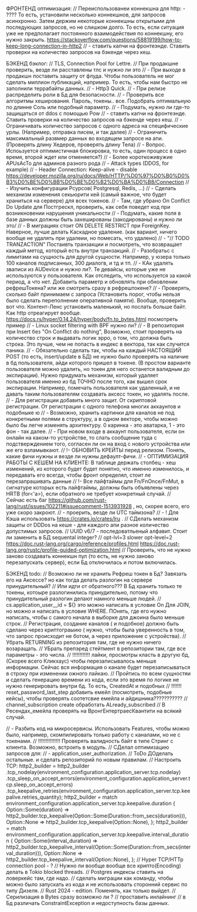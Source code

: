 ФРОНТЕНД оптимизация:
// Переиспользованеи коннекшна для http: - ????
То есть, установили несколько коннекшнов, для запросов асинхронно. Затем держим некоторые коннекшны открытыми для последующих запросов, но не слишком долго. То есть, если ситуация уже не предполагает постоянного взаимодействия по коннекшну, его нужно закрыть.
https://stackoverflow.com/questions/58819199/how-to-keep-long-connection-in-http2
// - ставить капчи на фронтеэнде. Ставить проверки на количество запросов на бэкенде через кеш.

БЭКЕНД бэклог:
// TLS, Connection Pool for Lettre.
// При продакшне проверить, везде ли расставлены тлс и нужно ли это
// - При выходе в продакшн поставить защиту от флуда. Чтобы пользователь не мог сделать миллион публикаций, например. То есть, чтобы нам быстро не заполнили террабайты данных.
// - Http3 Quick.
// - При релизе распределить роли в Бд для безопасности.
// - Проверить все алгоритмы хеширования. Пароль, токены.. все. Подобрать оптимальную по длинне Соль или подобный параметр.
// - Подумать, нужно ли где-то защищаться от ddos c помощью Pow
// - ставить капчи на фронтеэнде. Ставить проверки на количество запросов на бэкенде через кеш.
// - Ограничивать количество запросов с одного адреса на специфические урлы. (Например, отправка писем, и так далее)
// - Ограничить максимальный развмер данных во входящем запросе на апи. (Проверять длину Хедеров, проверять длину Тела)
// - Вопрос. Испоьзуется оптимистичная блокировка, то есть, один процесс в одно время, второй ждет или отменяется?)
// - Более короткоживужие APUsAcTo для админов разного рода
// - Attack types (DDOS, for example)
// - Header Connection: Keep-alive - disable https://developer.mozilla.org/ru/docs/Web/HTTP/%D0%97%D0%B0%D0%B3%D0%BE%D0%BB%D0%BE%D0%B2%D0%BA%D0%B8/Connection
// - Изучить конфигурации Рсурсов( Postgresql, Redis, ...)
// - Сделать механизм изменения секьюрити кей (самый важное, что будет храниться на сервере) для всех токенов.
// - Там, где убрано On Conflict Do Update для Постгрескл, проверить, как себя поведет код при возникновении нарушения уникальности
// - Подумать, какие поля в базе данных должны быть захешированы (закодированы) и нужно ли это/
// - В миграциях стоит ON DELETE RESTRICT при ForeignKey. Наверное, лучше делать Каскадное удаление. (как вариант, ничего вообще не удалять при удалеии, но помесать, что удалено)
// - "// TODO  TRANZACTION" Постаивть транзакции и посмотреть, что возвращает каждый метод, который есть внутри транзакций.
// - Разобратьс с лимитами на сущность для другой сущности. Например, у юзера только 100 каналов подписанных, 300 диалогв, и тд и тп.
// - КАк удалять зваписи из AUDevice и нужно ли?. Те девайсы, которые уже не используются у пользователя. Как отследить, что используется за какой период, а что нет. Добавить параметр и обновлять при обновлении рефрешТокена? или же смотреть сразу в рефрештокене?
// - Проверять, сколько байт принимаем с запроса (Установить порог, чтобы нельзя было сделать переполнение оперативной памяти). Вообще, проверить вот что. Контент-Ленс установить маленький, но послать больше байт. Как http отреагирует вообще. https://docs.rs/hyper/0.14.24/hyper/body/fn.to_bytes.html посмотреть пример
// - Linux socket filtering with BPF нужно ли?
// - В репозитория при Insert без "On Conflict do nothing", Возможно, стоит проверять на количество строк и выдавать логик эрро, о том, что должна быть строка. Это лучше, чем не попасть в индекс в вектора, так как случится паника.
// - Обязательно сделать так, чтобы на каждый НАСТОЯЩИЙ POST (то есть, insert/update в БД) не нужно было проверять на наличие в бд пользователя, айди которого пришел в токене. (В простом варианте пользователя можно удалить, но токен для него останется валидным до экспирации). Нужно придумать механизм, который удаляет пользователя именно из бд ТОЧНО после того, как вышел срок экспирации. Например, помечать пользователя как удаленный, и не давать таким пользователям создавать аксесс токен, но удалять после.
// - Для регистрации добавить много защит. От скриптовой регистрации. От регистрации с одного телефона многих аккаунтов и подобныке ю
// - Возможно, хранить картинки для каналов не под конкретными полями в структуру, а в одном векторе, чтобы можно было бы легче изменять архитектуру. 0 каринка - это аватарка, 1 - это фон - так далее.
// - При новом входе в аккаунт пользователя, если он онлайн на каком-то устройстве, то слать сообщение туда с подстверждением того, согласен ли он на вход с нового устройства или же его взламывкают.
// !- ОБНОВИТЬ КРЕЙТЫ перед релизом. Понять, какие фичи нужны и везде ли нужны дефаулт-фичи.
// - ОПТИМИЗАЦИЯ РАБОТЫ С КЕШЕМ НА КЛИЕНТЕ: В таблице держать столбец - хеш изменений, из которого будет будет понятно, что именно изменилось, и передавать его всегда, чтобы фронт определял, стоит ле перезапрашивать данные
// !- Все лайфтаймы для Fn/FnOnce/FnMut, в сигнатуре которых есть лайфтаймы, должны быть объявлены через HRTB (for<'a>), если обратного не требует конкретный случай.
// Сейчас есть баг https://github.com/rust-lang/rust/issues/102211#issuecomment-1513931928 , но, скорее всего, его уже скоро закроют.
// - проерить, везде ли UTC таймзона?
// - ! Для Кэша использовать https://crates.io/crates/lru .
// СДелать механизм защиты от DDDos на кеше - для каждого апи разное количество допустимых запросов.
// UUID v6/7 - последоватльеный алфавит. Стоит ли заменить в БД sequental integer?
// opt-lvl=3 slower opt-level=2 https://doc.rust-lang.org/cargo/reference/profiles.html https://doc.rust-lang.org/rustc/profile-guided-optimization.html
// Проверить, что не нужно заново создавать коннекшн пул (то есть, не нужно заново перезапускать сервер), если Бд отключилась и потом включилась.

БЭКЕНД todo:
// Возможно ли не хранить Рефреш токен в Бд? Завязать его на Аксессе?  но как тогда делать разлогин на сервере принудительный?
// Или идти от обратного??? В Бд хранить только те токены, котоыре разлогинились принудительно, потому что принудительный разлогин делают намного меньше людей.
// cs.application_user__id = ${}   это можно написать в условие On Для JOIN, но можно и написать в условие WHERE. ПОнять, где его нужно написать, чтобы с самого начала в выборке для джоина было меньше строк.
// Регистрация, создание каналов ( и подобное) должно быть сделано через криптограыию ( нужно, чтобы была уверенность  в том, что запрос происходит не ботом, а через приложение с устройства).
// Убрать RETURNING из репозитория там, где не нужно ничего возаращать.
// УБрать препэред стейтмент в репозитории там, где все параметры - это числа.
// !!!!!!!!!!!! лайки, просмотры класть в другую бд, (Скорее всего Кликхаус) чтобы перезаписывалось меньше информации. Сейчас вся информация о канале будет перезаписываться в строку при изменении ожного лайкаю.
// Пройтись по всем сущностяи и сделать генерацию времени из кода, если это время по логике не нужно генерировать внутри бд. То есть, CreatedAt и подобных
// !!!!!!! reset_password_last_step добавить емейл (посмотреть, подобные кейсы), чтобы проверять соотетсвие емейла и айдишника???????????
// channel_subscription create обработать ALready_subscribed
// В Ресендах_емейла проверять на ВронгЕнтертраесКвантити на всякий случай.

// - Разбить код на микросервисы. Использовать Features, чтобы можно было, например, скомпилировать только работу с каналами, но не с токенами.
// !!!!!!!!!!!!!!! Проверять валидность байт в типе Стринг с клиента. Возможно, встроить в модуль.
// СДелал оптимизацию запросов для:
// - application_user_authorization. // ToDo ДОделать остальные. и сделать репозиторий по новым правилам.
// Настроить TCP:
     http2_builder = http2_builder
         .tcp_nodelay(environment_configuration.application_server.tcp.nodelay)
         .tcp_sleep_on_accept_errors(environment_configuration.application_server.tcp.sleep_on_accept_errors)
         .tcp_keepalive_retries(environment_configuration.application_server.tcp.keepalive.retries_quantity);
     http2_builder = match environment_configuration.application_server.tcp.keepalive.duration {
         Option::Some(duration) => http2_builder.tcp_keepalive(Option::Some(Duration::from_secs(duration))),
         Option::None => http2_builder.tcp_keepalive(Option::None),
     };
     http2_builder = match environment_configuration.application_server.tcp.keepalive.interval_duration {
         Option::Some(interval_duration) => http2_builder.tcp_keepalive_interval(Option::Some(Duration::from_secs(interval_duration))),
         Option::None => http2_builder.tcp_keepalive_interval(Option::None),
     };
// Hyper TCP/HTTp connection pool - ?
// Нужно ли вообще вообще все крипто(Encoding) делать в Tokio blocked threads.
// Postgres индексы ставить на ловеркейс там, где надо.
// сделать миграции как команду, чтобы можно было запускать из кода и не использовать сторонний сервис по типу Дизеля.
// Rust 2024 - edition. Поменять, как только выйдет.
// Серилизация в Bytes сразу возможно ли ?
// проставить инлайнинг
// в Бд различать ConstraintException и недоступность базы данных.
